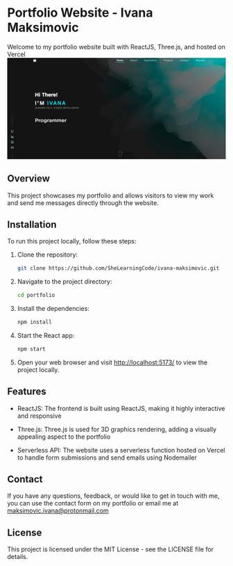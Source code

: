 # Portfolio Website - Ivana Maksimovic

Welcome to my portfolio website built with ReactJS, Three.js, and hosted on Vercel
![Portfolio Screenshot](public/preview.png)

## Overview

This project showcases my portfolio and allows visitors to view my work and send me messages directly through the website.


## Installation

To run this project locally, follow these steps:

1. Clone the repository:

   ```bash
   git clone https://github.com/SheLearningCode/ivana-maksimovic.git
   ```

2. Navigate to the project directory:

    ```bash
    cd portfolio
    ```

3. Install the dependencies:

    ```bash
    npm install
    ```

4. Start the React app:

    ```bash
    npm start
    ```

5. Open your web browser and visit <http://localhost:5173/> to view the project locally.

## Features

- ReactJS: The frontend is built using ReactJS, making it highly interactive and responsive

- Three.js: Three.js is used for 3D graphics rendering, adding a visually appealing aspect to the portfolio

- Serverless API: The website uses a serverless function hosted on Vercel to handle form submissions and send emails using Nodemailer


## Contact

If you have any questions, feedback, or would like to get in touch with me, you can use the contact form on my portfolio or email me at <maksimovic.ivana@protonmail.com>

## License

This project is licensed under the MIT License - see the LICENSE file for details.
